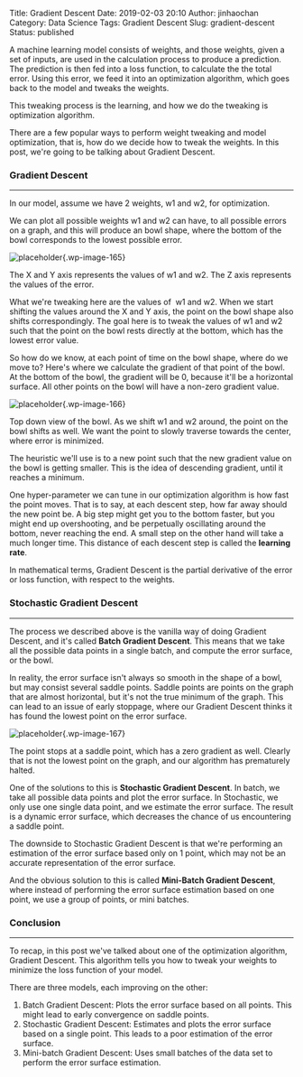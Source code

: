 Title: Gradient Descent
Date: 2019-02-03 20:10
Author: jinhaochan
Category: Data Science
Tags: Gradient Descent
Slug: gradient-descent
Status: published

<!-- wp:paragraph -->

A machine learning model consists of weights, and those weights, given a set of inputs, are used in the calculation process to produce a prediction. The prediction is then fed into a loss function, to calculate the the total error. Using this error, we feed it into an optimization algorithm, which goes back to the model and tweaks the weights.

<!-- /wp:paragraph -->

<!-- wp:paragraph -->

This tweaking process is the learning, and how we do the tweaking is optimization algorithm.

<!-- /wp:paragraph -->

<!-- wp:paragraph -->

There are a few popular ways to perform weight tweaking and model optimization, that is, how do we decide how to tweak the weights. In this post, we're going to be talking about Gradient Descent.

<!-- /wp:paragraph -->

<!-- wp:heading {"level":3} -->

### Gradient Descent

<!-- /wp:heading -->

<!-- wp:separator -->

------------------------------------------------------------------------

<!-- /wp:separator -->

</p>
<!-- wp:paragraph -->

In our model, assume we have 2 weights, w1 and w2, for optimization.

<!-- /wp:paragraph -->

<!-- wp:paragraph -->

We can plot all possible weights w1 and w2 can have, to all possible errors on a graph, and this will produce an bowl shape, where the bottom of the bowl corresponds to the lowest possible error.

<!-- /wp:paragraph -->

<!-- wp:image {"id":165} -->


![placeholder]({attach}media/2018/11/gradient_descent_method.png){.wp-image-165}  

<figcaption>
The X and Y axis represents the values of w1 and w2.  
The Z axis represents the values of the error.

</figcaption>

<!-- /wp:image -->

<!-- wp:paragraph -->

What we're tweaking here are the values of  w1 and w2. When we start shifting the values around the X and Y axis, the point on the bowl shape also shifts correspondingly. The goal here is to tweak the values of w1 and w2 such that the point on the bowl rests directly at the bottom, which has the lowest error value.

<!-- /wp:paragraph -->

<!-- wp:paragraph -->

So how do we know, at each point of time on the bowl shape, where do we move to? Here's where we calculate the gradient of that point of the bowl. At the bottom of the bowl, the gradient will be 0, because it'll be a horizontal surface. All other points on the bowl will have a non-zero gradient value.

<!-- /wp:paragraph -->

<!-- wp:image {"id":166} -->


![placeholder]({attach}media/2018/11/512px-gradient_descent-svg.png){.wp-image-166}  

<figcaption>
Top down view of the bowl. As we shift w1 and w2 around, the point on the bowl shifts as well. We want the point to slowly traverse towards the center, where error is minimized.

</figcaption>

<!-- /wp:image -->

<!-- wp:paragraph -->

The heuristic we'll use is to a new point such that the new gradient value on the bowl is getting smaller. This is the idea of descending gradient, until it reaches a minimum.

<!-- /wp:paragraph -->

<!-- wp:paragraph -->

One hyper-parameter we can tune in our optimization algorithm is how fast the point moves. That is to say, at each descent step, how far away should the new point be. A big step might get you to the bottom faster, but you might end up overshooting, and be perpetually oscillating around the bottom, never reaching the end. A small step on the other hand will take a much longer time. This distance of each descent step is called the **learning rate**.

<!-- /wp:paragraph -->

<!-- wp:paragraph -->

In mathematical terms, Gradient Descent is the partial derivative of the error or loss function, with respect to the weights.

<!-- /wp:paragraph -->

<!-- wp:heading {"level":3} -->

### Stochastic Gradient Descent

<!-- /wp:heading -->

<!-- wp:separator -->

------------------------------------------------------------------------

<!-- /wp:separator -->

</p>
<!-- wp:paragraph -->

The process we described above is the vanilla way of doing Gradient Descent, and it's called **Batch Gradient Descent**. This means that we take all the possible data points in a single batch, and compute the error surface, or the bowl.

<!-- /wp:paragraph -->

<!-- wp:paragraph -->

In reality, the error surface isn't always so smooth in the shape of a bowl, but may consist several saddle points. Saddle points are points on the graph that are almost horizontal, but it's not the true minimum of the graph. This can lead to an issue of early stoppage, where our Gradient Descent thinks it has found the lowest point on the error surface.

<!-- /wp:paragraph -->

<!-- wp:image {"id":167} -->


![placeholder]({attach}media/2018/11/saddle_point-svg.png){.wp-image-167}  

<figcaption>
The point stops at a saddle point, which has a zero gradient as well. Clearly that is not the lowest point on the graph, and our algorithm has prematurely halted.  

</figcaption>

<!-- /wp:image -->

<!-- wp:paragraph -->

One of the solutions to this is **Stochastic Gradient Descent**. In batch, we take all possible data points and plot the error surface. In Stochastic, we only use one single data point, and we estimate the error surface. The result is a dynamic error surface, which decreases the chance of us encountering a saddle point.

<!-- /wp:paragraph -->

<!-- wp:paragraph -->

The downside to Stochastic Gradient Descent is that we're performing an estimation of the error surface based only on 1 point, which may not be an accurate representation of the error surface.

<!-- /wp:paragraph -->

<!-- wp:paragraph -->

And the obvious solution to this is called **Mini-Batch Gradient Descent**, where instead of performing the error surface estimation based on one point, we use a group of points, or mini batches.

<!-- /wp:paragraph -->

<!-- wp:heading {"level":3} -->

### Conclusion

<!-- /wp:heading -->

<!-- wp:separator -->

------------------------------------------------------------------------

<!-- /wp:separator -->

</p>
<!-- wp:paragraph -->

To recap, in this post we've talked about one of the optimization algorithm, Gradient Descent. This algorithm tells you how to tweak your weights to minimize the loss function of your model.

<!-- /wp:paragraph -->

<!-- wp:paragraph -->

There are three models, each improving on the other:

<!-- /wp:paragraph -->

<!-- wp:list {"ordered":true} -->

1.  Batch Gradient Descent: Plots the error surface based on all points. This might lead to early convergence on saddle points.
2.  Stochastic Gradient Descent: Estimates and plots the error surface based on a single point. This leads to a poor estimation of the error surface.
3.  Mini-batch Gradient Descent: Uses small batches of the data set to perform the error surface estimation.

<!-- /wp:list -->
